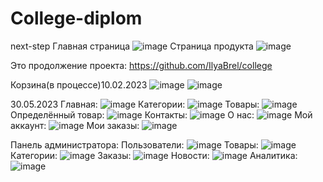 # College-diplom
next-step
Главная страница
![image](https://user-images.githubusercontent.com/101255148/216846984-a82100b7-d1e0-43cb-a973-85bdf9ee6aba.png)
Страница продукта
![image](https://user-images.githubusercontent.com/101255148/216847077-15ed3225-3f12-4d89-b4b3-aa5e00f77fcf.png)



Это продолжение проекта: https://github.com/IlyaBrel/college


Корзина(в процессе)10.02.2023
![image](https://user-images.githubusercontent.com/101255148/218108163-cb154c5e-8bbc-458f-9af5-6f2afb29a064.png)
![image](https://user-images.githubusercontent.com/101255148/220926879-fed5faa6-d8ad-41f8-8e2a-6b291e185b37.png)






30.05.2023
Главная:
![image](https://github.com/IlyaBrel/College-diplom/assets/101255148/df82c383-4ea2-49f0-8be9-3bf44e08b87c)
Категории:
![image](https://github.com/IlyaBrel/College-diplom/assets/101255148/5baad4e4-0d7f-46e1-928e-de45742fe75e)
Товары:
![image](https://github.com/IlyaBrel/College-diplom/assets/101255148/78ff0bcd-b3a2-4177-aec2-31dd06fb9a1e)
Определённый товар:
![image](https://github.com/IlyaBrel/College-diplom/assets/101255148/84807754-8472-444f-8ccb-678eea389d9c)
Контакты:
![image](https://github.com/IlyaBrel/College-diplom/assets/101255148/9767c19e-ab80-49e5-ac5b-82925a782c6c)
О нас:
![image](https://github.com/IlyaBrel/College-diplom/assets/101255148/a1d9a537-f088-40e2-8c59-e80150f5af59)
Мой аккаунт:
![image](https://github.com/IlyaBrel/College-diplom/assets/101255148/df9483b9-bf12-4672-a02e-1a5d5c6b1ba8)
Мои заказы:
![image](https://github.com/IlyaBrel/College-diplom/assets/101255148/b090ec97-4717-4fd5-9b3b-1c280ffb2241)


Панель администратора:
Пользователи:
![image](https://github.com/IlyaBrel/College-diplom/assets/101255148/08d5335a-fdb2-45f6-8241-383feff029ba)
Товары:
![image](https://github.com/IlyaBrel/College-diplom/assets/101255148/aa3e526a-b2c8-45ae-a8b1-a01d17220518)
Категории:
![image](https://github.com/IlyaBrel/College-diplom/assets/101255148/5ceebe58-f2f0-44ef-8c02-612a69f66e05)
Заказы:
![image](https://github.com/IlyaBrel/College-diplom/assets/101255148/4466be61-dad2-49a4-a85d-64a5f4cafe80)
Новости:
![image](https://github.com/IlyaBrel/College-diplom/assets/101255148/5b605cf8-9265-4dca-b778-2f6e1fac3ad3)
Аналитика:
![image](https://github.com/IlyaBrel/College-diplom/assets/101255148/9269eee4-1a4a-450a-9d92-de3dbb5a42b1)

